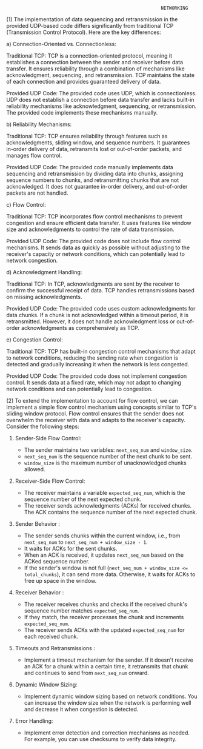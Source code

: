 
                                                             NETWORKING

(1)
The implementation of data sequencing and retransmission in the provided UDP-based code differs significantly from traditional TCP (Transmission Control Protocol). Here are the key differences:

a) Connection-Oriented vs. Connectionless:

   Traditional TCP: 
TCP is a connection-oriented protocol, meaning it establishes a connection between the sender and receiver before data transfer. It ensures reliability through a combination of mechanisms like acknowledgment, sequencing, and retransmission. TCP maintains the state of each connection and provides guaranteed delivery of data.

   Provided UDP Code:
The provided code uses UDP, which is connectionless. UDP does not establish a connection before data transfer and lacks built-in reliability mechanisms like acknowledgment, sequencing, or retransmission. The provided code implements these mechanisms manually.

b) Reliability Mechanisms:

   Traditional TCP:
 TCP ensures reliability through features such as acknowledgments, sliding window, and sequence numbers. It guarantees in-order delivery of data, retransmits lost or out-of-order packets, and manages flow control.

   Provided UDP Code:
The provided code manually implements data sequencing and retransmission by dividing data into chunks, assigning sequence numbers to chunks, and retransmitting chunks that are not acknowledged. It does not guarantee in-order delivery, and out-of-order packets are not handled.

c) Flow Control:

  Traditional TCP:
TCP incorporates flow control mechanisms to prevent congestion and ensure efficient data transfer. It uses features like window size and acknowledgments to control the rate of data transmission.

  Provided UDP Code:
The provided code does not include flow control mechanisms. It sends data as quickly as possible without adjusting to the receiver's capacity or network conditions, which can potentially lead to network congestion.

d) Acknowledgment Handling:

   Traditional TCP:
 In TCP, acknowledgments are sent by the receiver to confirm the successful receipt of data. TCP handles retransmissions based on missing acknowledgments.

  Provided UDP Code:
The provided code uses custom acknowledgments for data chunks. If a chunk is not acknowledged within a timeout period, it is retransmitted. However, it does not handle acknowledgment loss or out-of-order acknowledgments as comprehensively as TCP.

e) Congestion Control:

   Traditional TCP:
TCP has built-in congestion control mechanisms that adapt to network conditions, reducing the sending rate when congestion is detected and gradually increasing it when the network is less congested.

   Provided UDP Code:
The provided code does not implement congestion control. It sends data at a fixed rate, which may not adapt to changing network conditions and can potentially lead to congestion.

(2)
To extend the implementation to account for flow control, we can implement a simple flow control mechanism using concepts similar to TCP's sliding window protocol. Flow control ensures that the sender does not overwhelm the receiver with data and adapts to the receiver's capacity. Consider the following steps:

1. Sender-Side Flow Control:
   - The sender maintains two variables: `next_seq_num` and `window_size`.
   - `next_seq_num` is the sequence number of the next chunk to be sent.
   - `window_size` is the maximum number of unacknowledged chunks allowed.

2. Receiver-Side Flow Control:
   - The receiver maintains a variable `expected_seq_num`, which is the sequence number of the next expected chunk.
   - The receiver sends acknowledgments (ACKs) for received chunks. The ACK contains the sequence number of the next expected chunk.

3. Sender Behavior :
   - The sender sends chunks within the current window, i.e., from `next_seq_num` to `next_seq_num + window_size - 1`.
   - It waits for ACKs for the sent chunks.
   - When an ACK is received, it updates `next_seq_num` based on the ACKed sequence number.
   - If the sender's window is not full (`next_seq_num + window_size <= total_chunks`), it can send more data. Otherwise, it waits for ACKs to free up space in the window.

4. Receiver Behavior :
   - The receiver receives chunks and checks if the received chunk's sequence number matches `expected_seq_num`.
   - If they match, the receiver processes the chunk and increments `expected_seq_num`.
   - The receiver sends ACKs with the updated `expected_seq_num` for each received chunk.

5. Timeouts and Retransmissions :
   - Implement a timeout mechanism for the sender. If it doesn't receive an ACK for a chunk within a certain time, it retransmits that chunk and continues to send from `next_seq_num` onward.

6. Dynamic Window Sizing:
   - Implement dynamic window sizing based on network conditions. You can increase the window size when the network is performing well and decrease it when congestion is detected.

7. Error Handling:
   - Implement error detection and correction mechanisms as needed. For example, you can use checksums to verify data integrity.

 
